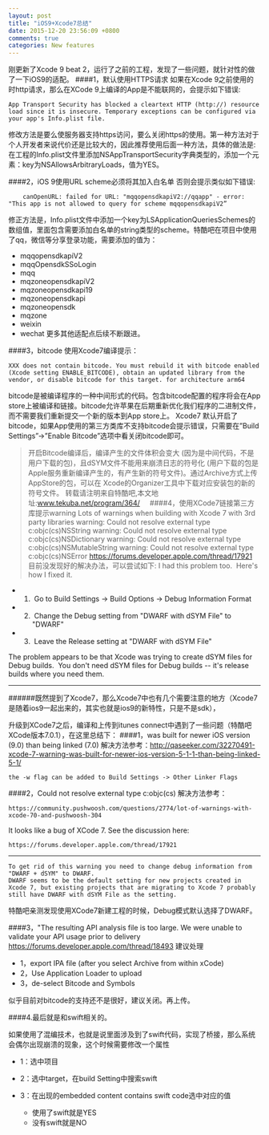 ```yaml
---
layout: post
title: "iOS9+Xcode7总结"
date: 2015-12-20 23:56:09 +0800
comments: true
categories: New features
---
```




刚更新了Xcode 9 beat 2，运行了之前的工程，发现了一些问题，就针对性的做了一下iOS9的适配。
####1，默认使用HTTPS请求
如果在Xcode 9之前使用的时http请求，那么在XCode 9上编译的App是不能联网的，会提示如下错误:

	App Transport Security has blocked a cleartext HTTP (http://) resource load since it is insecure. Temporary exceptions can be configured via your app's Info.plist file.
修改方法是要么使服务器支持https访问，要么关闭https的使用。第一种方法对于个人开发者来说代价还是比较大的，因此推荐使用后面一种方法，具体的做法是:在工程的Info.plist文件里添加NSAppTransportSecurity字典类型的，添加一个元素：key为NSAllowsArbitraryLoads，值为YES。

####2，iOS 9使用URL scheme必须将其加入白名单
否则会提示类似如下错误:


<!--more-->


		canOpenURL: failed for URL: "mqqopensdkapiV2://qqapp" - error: "This app is not allowed to query for scheme mqqopensdkapiV2”
修正方法是，Info.plist文件中添加一个key为LSApplicationQueriesSchemes的数组值，里面包含需要添加白名单的string类型的scheme。特酷吧在项目中使用了qq，微信等分享登录功能，需要添加的值为：

* mqqopensdkapiV2
* mqqOpensdkSSoLogin
* mqq
* mqzoneopensdkapiV2
* mqzoneopensdkapi19
* mqzoneopensdkapi
* mqzoneopensdk
* mqzone
* weixin
* wechat
更多其他适配点后续不断跟进。

####3，bitcode
使用Xcode7编译提示：
	
	XXX does not contain bitcode. You must rebuild it with bitcode enabled (Xcode setting ENABLE_BITCODE), obtain an updated library from the vendor, or disable bitcode for this target. for architecture arm64
	
bitcode是被编译程序的一种中间形式的代码。包含bitcode配置的程序将会在App store上被编译和链接。bitcode允许苹果在后期重新优化我们程序的二进制文件，而不需要我们重新提交一个新的版本到App store上。
Xcode7 默认开启了bitcode，如果App使用的第三方类库不支持bitcode会提示错误，只需要在”Build Settings”->”Enable Bitcode”选项中看关闭bitcode即可。

> 开启Bitcode编译后，编译产生的文件体积会变大 (因为是中间代码，不是用户下载的包)，且dSYM文件不能用来崩溃日志的符号化 (用户下载的包是Apple服务重新编译产生的，有产生新的符号文件)。通过Archive方式上传AppStore的包，可以在 Xcode的Organizer工具中下载对应安装包的新的符号文件。
转载请注明来自特酷吧,本文地址:www.tekuba.net/program/364/
 
 
####4，使用XCode7链接第三方库提示warning
	Lots of warnings when building with Xcode 7 with 3rd party libraries
	warning: Could not resolve external type c:objc(cs)NSString
	warning: Could not resolve external type c:objc(cs)NSDictionary
	warning: Could not resolve external type c:objc(cs)NSMutableString
	warning: Could not resolve external type c:objc(cs)NSError
https://forums.developer.apple.com/thread/17921
目前没发现好的解决办法，可以尝试如下:
I had this problem too.  Here's how I fixed it.

* 1)  Go to Build Settings -> Build Options -> Debug Information Format
* 2)  Change the Debug setting from "DWARF with dSYM File" to "DWARF"
* 3)  Leave the Release setting at "DWARF with dSYM File"

The problem appears to be that Xcode was trying to create dSYM files for Debug builds.  You don't need dSYM files for Debug builds -- it's release builds where you need them. 


***


######既然提到了Xcode7，那么Xcode7中也有几个需要注意的地方（Xcode7是随着ios9一起出来的，其实也就是ios9的新特性，只是不是sdk），

升级到XCode7之后，编译和上传到itunes connect中遇到了一些问题（特酷吧XCode版本7.0.1），在这里总结下：
####1，was built for newer iOS version (9.0) than being linked (7.0)
解决方法参考：http://qaseeker.com/32270491-xcode-7-warning-was-built-for-newer-ios-version-5-1-1-than-being-linked-5-1/

	the -w flag can be added to Build Settings -> Other Linker Flags

####2，Could not resolve external type c:objc(cs)
解决方法参考：

	https://community.pushwoosh.com/questions/2774/lot-of-warnings-with-xcode-70-and-pushwoosh-304
It looks like a bug of XCode 7. See the discussion here:

	https://forums.developer.apple.com/thread/17921

***

	To get rid of this warning you need to change debug information from "DWARF + dSYM" to DWARF.
	DWARF seems to be the default setting for new projects created in Xcode 7, but existing projects that are migrating to Xcode 7 probably still have DWARF with dSYM File as the setting.
特酷吧亲测发现使用XCode7新建工程的时候，Debug模式默认选择了DWARF。

####3，"The resulting API analysis file is too large. We were unable to validate your API usage prior to delivery
https://forums.developer.apple.com/thread/18493
建议处理

* 1，export IPA file (after you select Archive from within xCode)
* 2，Use Application Loader to upload
* 3，de-select Bitcode and Symbols

似乎目前对bitcode的支持还不是很好，建议关闭。再上传。

####4.最后就是和swift相关的。

如果使用了混编技术，也就是说里面涉及到了swift代码，实现了桥接，那么系统会偶尔出现崩溃的现象，这个时候需要修改一个属性

+ 1：选中项目
+ 2：选中target，在build Setting中搜索swift
+ 3：在出现的embedded content contains swift code选中对应的值
	
	- 使用了swift就是YES
	- 没有swift就是NO

